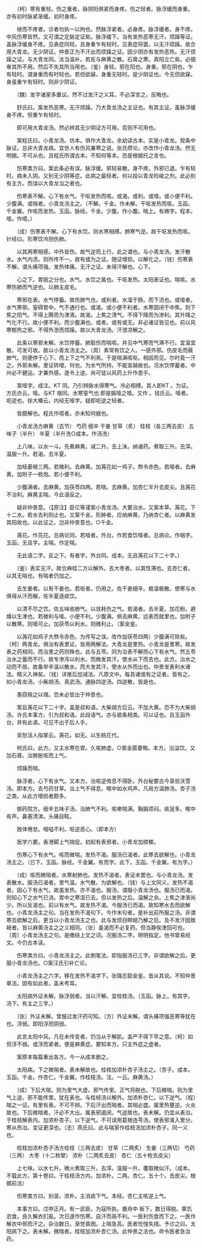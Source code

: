 <!-- { "loadSidebar": true } -->
　　〔柯〕寒有重轻。伤之重者。脉阴阳俱紧而身疼。伤之轻者。脉浮缓而身重。亦有初时脉紧渐缓。初时身疼。

　　继而不疼者。诊者勿执一以拘也。然脉浮紧者。必身疼。脉浮缓者。身不疼。中风伤寒皆然。又可谓之定脉定证矣。脉浮缓下。当有发热恶寒无汗。烦躁等证。盖脉浮缓身不疼。见表症同轻。且身重乍有轻时。见表症将罢。以无汗烦躁。故合用大青龙。无少阴证。仲景正为不汗出而烦躁之证。因少阴亦有发热恶热。无汗烦躁之证。与大青龙同。法当温补。若反与麻黄之散。石膏之寒。真阳立亡矣。必细审其所不用。然后不失其所当用也。〔鉴〕身轻。邪在阳也。身重。邪在阴也。乍有轻时。谓身重而有时轻也。若但欲寐。身重无轻时。是少阴证也。今无但欲寐。身虽重乍有轻时。则非少阴证。

　　〔魏〕发字诸家多置议。然不过发汗之义耳。不必深言之。反晦也。

　　舒氏曰。案发热恶寒。无汗烦躁。乃大青龙汤之主证也。有其主证。虽脉浮缓身不疼。但重乍有轻时。

　　即可用大青龙汤。然必辨其无少阴证方可用。否则不可用也。

　　案程氏曰。小青龙汤。坊本。俱作大青龙。余幼读古本。实是小青龙。观条中脉证。总非大青龙病。宜世人有伤风兼寒之说。张氏缵论。亦改作小青龙汤。然无明据。不可从也。且程氏所谓古本。不知何等本。恐是根据托之言也。

　　伤寒类方曰。案此条必有误。脉浮缓。邪轻易散。身不疼。外邪已退。乍有轻时。病未入阴。又别无少阴等症。此病之最轻者。何以投以青龙险峻之剂。此必别有主方。而误以大青龙当之者也。

　　伤寒表不解。心下有水气。干呕发热而咳。或渴。或利。或噎。或小便不利。少腹满。或喘者。小青龙汤主之。（不解。千金。作未解。干呕发热而咳。玉函。千金翼。作咳而发热。玉函。脉经。千金。少腹。作小腹。喘上。有微字。程本。噎。作噫。）

　　〔成〕伤寒表不解。心下有水饮。则水寒相搏。肺寒气逆。故干呕发热而咳。针经曰。形寒饮冷则伤肺。

　　以其两寒相感。中外皆伤。故气逆而上行。此之谓也。与小青龙汤。发汗散水。水气内渍。则所传不一。故有或为之证。随证增损。以解化之。〔钱〕伤寒表不解。谓头痛项强。发热体痛。无汗之证。未得汗解也。心下。

　　心之下。胃脘之分也。水气。水饮之属也。干呕发热。太阳表证也。喘咳。水寒伤肺而气逆也。以肺主皮毛。

　　寒邪在表。水气停蓄。故伤肺气也。或利者。水溜于肠。而下流也。或噎者。水气寒邪。窒碍胃中。气不通行也。或渴。或小便不利者。水寒固闭于中焦。则下焦之阳气。不得上腾而为津液。故渴。上焦之清气。不得下降而为渗利。其升降之气化不行。故小便不利。而少腹满也。或者。或有或无。非必诸证皆见也。前以风寒郁热之邪。不得外泄而烦躁。故以大青龙汤。汗泄凉解之。

　　此条以寒邪未解。水饮停蓄。肺脏伤而喘咳。并见中气寒而气滞不行。宜温宜散。可发可收。故以小青龙汤主之。〔周〕素常有饮之人。一感外邪。伤皮毛而蔽肺气。则便停于心下。而上下之气不利焉。于是喘满咳呕。相因而见。尔时竟一汗之。外邪未解。里证转增。何也。为水气所持。不能宣越故也。况水饮停蓄者。中州必不健运。才兼外感。遂令上逆。尚可徒以风药上升作患乎。

　　案噎字。成注。KT 同。乃引辨脉水得寒气。冷必相搏。其人即KT 。为证。方氏亦云。噎。与KT 咽同。水寒窒气也 即是膈噎之噎。又作 。钱氏云。噎者。呃逆也。徐大椿云。内经无噎字。疑即呃逆之轻者。

　　皆臆解也。程氏作噫者。亦未知何据也。

　　小青龙汤方麻黄（去节） 芍药 细辛 干姜 甘草（炙） 桂枝（各三两去皮） 五味子（半升） 半夏（半升洗○成本。作汤洗）

　　上八味。以水一斗。先煮麻黄。减二升。去上沫。纳诸药。煮取三升。去滓。温服一升。若渴。去半夏。

　　加栝蒌根三两。若微利。去麻黄。加荛花如一鸡子。熬令赤色。若噎者。去麻黄。加附子一枚炮。若小便不利。

　　少腹满者。去麻黄。加茯苓四两。若喘。去麻黄。加杏仁半升去皮尖。且荛花不治利。麻黄主喘。今此语反之。

　　疑非仲景意。（【原注】臣亿等谨案小青龙汤。大要治水。又案本草。荛花。下十二水。若水去利则止也。又案千金。形肿者。应纳麻黄。乃纳杏仁者。以麻黄发其阳故也。以此证之。岂非仲景意也。○千金。

　　荛花。作芫花。总病论同。若噎者。外台。作若食饮噎者。总病论。作咽字。玉函。无且字。主喘。作定喘。

　　无此语二字。反之下。有者字。外台同。成本。无且荛花以下二十字。）

　　〔鉴〕表实无汗。故合麻桂二方以解外。去大枣者。以其性滞也。去杏仁者。以其无喘也。有喘者仍加之。

　　去生姜者。以有干姜也。若呕者。仍用之。佐干姜细辛。极温极散。使寒与水俱得从汗而解。佐半夏逐痰饮。

　　以清不尽之饮。佐五味收肺气。以敛耗伤之气。若渴者。去半夏。加花粉。避燥以生津也。若微利与噎。小便不利。少腹满。俱去麻黄。远表而就里也。加附子以散寒。则噎可止。加茯苓以利水。则微利止。（案金鉴。

　　以荛花如鸡子大熬令赤色。为传写之误。改作加茯苓四两）少腹满可除矣。〔柯〕两青龙。俱治有表里证。皆用两解法。大青龙是里热。小青龙是里寒。故发表之药相同。而治里之药则殊也。此与五苓。同为治表不解而心下有水气。然五苓治水之蓄而不行。故专渗泻以利水。而微发其汗。使水从下而去也。此方。治水之动而不居。故备举辛温以散水。而大发其汗。使水从外而出也。仲景发表利水诸法。精义入神矣。〔钱〕详推后加减法。凡原文中。每具诸或有之证者。皆有之。如小青龙汤。小柴胡汤。真武汤。通脉四逆汤。四逆散。皆是也。

　　愚窃揆之以理。恐未必皆出于仲景也。

　　案且荛花以下二十字。盖是叔和语。大柴胡方后云。不加大黄。恐不为大柴胡汤。许氏本事方。引为叔和语。此段语气。亦与彼条相类。可以证也。且玉函外台。并有此语。可见不出于后人手。

　　吴恕活人指掌云。荛花。如无。以生桃花代。

　　柯氏曰。此方。又主水寒在胃。久咳肺虚。○案金匮要略。本方。治溢饮。又加石膏。治肺胀咳而上气。

　　烦躁而喘。

　　脉浮者。心下有水气。又本方。治咳逆倚息不得卧。外台秘要古今录验沃雪汤。即本方。去芍药甘草。治上气不得息。喉中如水鸡声。凡局方温肺汤。杏子汤之类。从此方增损者颇多。

　　御药院方。细辛五味子汤。治肺气不利。咳嗽喘满。胸膈烦闷。痰涎多。喉中有声。鼻塞清涕。头痛目眩。

　　肢体倦怠。咽嗌不利。呕逆恶心。（即本方）

　　医学六要。香港脚上气喘促。初起有表邪者。小青龙加槟榔。

　　伤寒心下有水气。咳而微喘。发热不渴。服汤已渴者。此寒去欲解也。小青龙汤主之。（已下。玉函。脉经。千金翼。有而字。此下。玉函。千金翼。有为字。）

　　〔成〕咳而微喘者。水寒射肺也。发热不渴者。表证未罢也。与小青龙汤。发表散水。服汤已渴者。里气温。水气散。为欲解也。〔钱〕与上文同义。发热不渴者。因心下有水气。故虽发热。亦不渴也。服汤。谓服小青龙汤也。服汤已而渴。则知心下之水气已消。胃中之寒湿已去。但以发热之后。温解之余。上焦之津液尚少。所以反渴也。前以有水气。故发热不渴。今服汤已而渴。故知寒水去而欲解也。小青龙汤主之句。当在发热不渴句下。今作末句者。是补出前所服之汤。非谓寒去欲解之后。更当以小青龙汤主之也。此与发烦目瞑衄乃解之后。及不发汗因致衄者。皆以麻黄汤主之之义相同。〔张〕虽渴而不必复药。但当静俟津回可也。〔周〕小青龙汤主之句。是缴结上文之词。况服汤二字。明明指定。他书曾易经文。今仍古本读。

　　伤寒类方曰。小青龙汤主之。此倒笔法。即指服汤已三字。非谓欲解之后。更服小青龙汤也。○案汪氏引补亡论。

　　小青龙汤主之六字。移在发热不渴字下。张璐志聪金鉴。皆从其说。不知仲景章法。固有如此者。盖未考耳。

　　太阳病外证未解。脉浮弱者。当以汗解。宜桂枝汤。（玉函。脉上。有其字。汤下。有主之三字。）

　　〔张〕外证未解。曾服过发汗药可知。〔方〕外证未解。谓头痛项强恶寒等犹在也。浮弱。即阳浮而阴弱。

　　此言太阳中风。凡在未传变者。仍当从于解肌。盖严不得下早之意。〔柯〕如但浮不弱。或浮而紧者。便是麻黄症。要知本方。只主外症之虚者。

　　案原本每篇重出各方。今一从成本删之。

　　太阳病。下之微喘者。表未解故也。桂枝加浓朴杏子汤主之。（杏子。成本。玉函。千金。作杏仁。千金翼。作桂枝汤。注。一云。麻黄汤。）

　　〔成〕下后大喘。则为里气大虚。邪气传里。正气将脱也。下后微喘。则为里气上逆。邪不能传里。犹在表也。与桂枝汤以解外。加浓朴杏仁。以下逆气。〔程〕喘之一证。有里有表。不可不辨。下后汗出而喘者。其喘必盛。属里热壅逆。火炎故也。下后微喘者。汗必不大出。属表邪遏闭。气逆故也。表未解。仍宜从表治。于桂枝解表内。加浓朴杏子。以下逆气。不可误用葛根连芩汤。使表邪淆入里分。寒从热治。变证更深也。〔志〕燕氏曰。此与喘家作桂枝汤加浓朴杏子。同一义也。

　　桂枝加浓朴杏子汤方桂枝（三两去皮） 甘草（二两炙） 生姜（三两切） 芍药（三两） 大枣（十二枚擘） 浓朴（二两炙去皮） 杏仁（五十枚去皮尖）

　　上七味。以水七升。微火煮取三升。去滓。温服一升。覆取微似汗。（成本。不载此方。第十卷曰。于桂枝汤方内。加浓朴。二两。杏仁。五十个。去皮尖。根据前法）

　　伤寒类方曰。别录。浓朴。主消痰下气。本经。杏仁主咳逆上气。

　　本事方曰。戊申正月。有一武臣。为寇所执。置舟中 板下。数日得脱。乘饥恣食。良久解衣扪虱。次日遂作伤寒。自汗而鬲不利。一医利伤食而下之。一医作解衣中邪而汗之。杂治数日。渐觉昏困。上喘急高。医者怆惶失措。予诊之曰。太阳病下之。表未解。微喘者。桂枝加浓朴杏仁汤。此仲景之法也。命令医者急治药。

